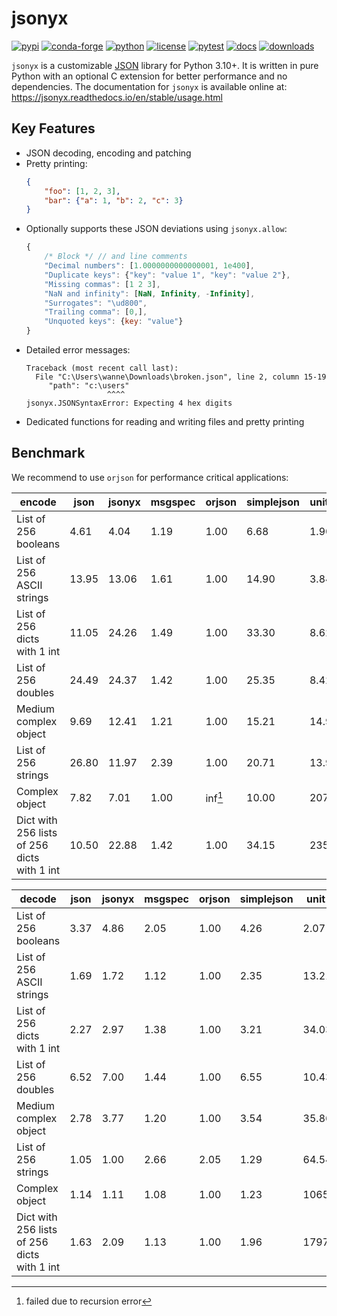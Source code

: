 # jsonyx

[![pypi](https://img.shields.io/pypi/v/jsonyx.svg)](http://pypi.org/project/jsonyx)
[![conda-forge](https://img.shields.io/conda/vn/conda-forge/jsonyx.svg)](https://anaconda.org/conda-forge/jsonyx)
[![python](https://img.shields.io/pypi/pyversions/jsonyx.svg)](http://pypi.org/project/jsonyx)
[![license](https://img.shields.io/pypi/l/jsonyx.svg)](http://pypi.org/project/jsonyx)
[![pytest](https://github.com/nineteendo/jsonyx/actions/workflows/pytest.yml/badge.svg)](https://github.com/nineteendo/jsonyx/actions/workflows/pytest.yml)
[![docs](https://readthedocs.org/projects/jsonyx/badge/?version=stable)](https://jsonyx.readthedocs.io/en/stable/?badge=stable)
[![downloads](https://img.shields.io/pypi/dm/jsonyx.svg)](http://pypi.org/project/jsonyx)

`jsonyx` is a customizable [JSON](http://json.org) library for Python 3.10+. It
is written in pure Python with an optional C extension for better performance
and no dependencies. The documentation for `jsonyx` is available online at:
https://jsonyx.readthedocs.io/en/stable/usage.html

## Key Features

- JSON decoding, encoding and patching
- Pretty printing:
    ```json
    {
        "foo": [1, 2, 3],
        "bar": {"a": 1, "b": 2, "c": 3}
    }
    ```
- Optionally supports these JSON deviations using `jsonyx.allow`:
    ```javascript
    {
        /* Block */ // and line comments
        "Decimal numbers": [1.0000000000000001, 1e400],
        "Duplicate keys": {"key": "value 1", "key": "value 2"},
        "Missing commas": [1 2 3],
        "NaN and infinity": [NaN, Infinity, -Infinity],
        "Surrogates": "\ud800",
        "Trailing comma": [0,],
        "Unquoted keys": {key: "value"}
    }
    ```
- Detailed error messages:
    ```none
    Traceback (most recent call last):
      File "C:\Users\wanne\Downloads\broken.json", line 2, column 15-19
         "path": "c:\users"
                      ^^^^
    jsonyx.JSONSyntaxError: Expecting 4 hex digits
    ```
- Dedicated functions for reading and writing files and pretty printing

## Benchmark

We recommend to use `orjson` for performance critical applications:

| encode                                      |  json | jsonyx | msgspec | orjson | simplejson | unit (μs) |
|---------------------------------------------|-------|--------|---------|--------|------------|-----------|
| List of 256 booleans                        |  4.61 |   4.04 |    1.19 |   1.00 |       6.68 |      1.90 |
| List of 256 ASCII strings                   | 13.95 |  13.06 |    1.61 |   1.00 |      14.90 |      3.84 |
| List of 256 dicts with 1 int                | 11.05 |  24.26 |    1.49 |   1.00 |      33.30 |      8.62 |
| List of 256 doubles                         | 24.49 |  24.37 |    1.42 |   1.00 |      25.35 |      8.42 |
| Medium complex object                       |  9.69 |  12.41 |    1.21 |   1.00 |      15.21 |     14.98 |
| List of 256 strings                         | 26.80 |  11.97 |    2.39 |   1.00 |      20.71 |     13.99 |
| Complex object                              |  7.82 |   7.01 |    1.00 | inf[^1]|      10.00 |    207.82 |
| Dict with 256 lists of 256 dicts with 1 int | 10.50 |  22.88 |    1.42 |   1.00 |      34.15 |   2352.28 |

| decode                                      | json | jsonyx | msgspec | orjson | simplejson | unit (μs) |
|---------------------------------------------|------|--------|---------|--------|------------|-----------|
| List of 256 booleans                        | 3.37 |   4.86 |    2.05 |   1.00 |       4.26 |      2.07 |
| List of 256 ASCII strings                   | 1.69 |   1.72 |    1.12 |   1.00 |       2.35 |     13.21 |
| List of 256 dicts with 1 int                | 2.27 |   2.97 |    1.38 |   1.00 |       3.21 |     34.03 |
| List of 256 doubles                         | 6.52 |   7.00 |    1.44 |   1.00 |       6.55 |     10.43 |
| Medium complex object                       | 2.78 |   3.77 |    1.20 |   1.00 |       3.54 |     35.86 |
| List of 256 strings                         | 1.05 |   1.00 |    2.66 |   2.05 |       1.29 |     64.54 |
| Complex object                              | 1.14 |   1.11 |    1.08 |   1.00 |       1.23 |   1065.53 |
| Dict with 256 lists of 256 dicts with 1 int | 1.63 |   2.09 |    1.13 |   1.00 |       1.96 |  17974.34 |

[^1]: failed due to recursion error